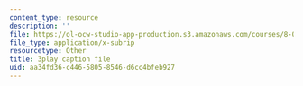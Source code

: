 ```yaml
---
content_type: resource
description: ''
file: https://ol-ocw-studio-app-production.s3.amazonaws.com/courses/8-01sc-classical-mechanics-fall-2016/aa34fd36c44658058546d6cc4bfeb927_i4u7SZjoAs4.vtt
file_type: application/x-subrip
resourcetype: Other
title: 3play caption file
uid: aa34fd36-c446-5805-8546-d6cc4bfeb927
---
```

